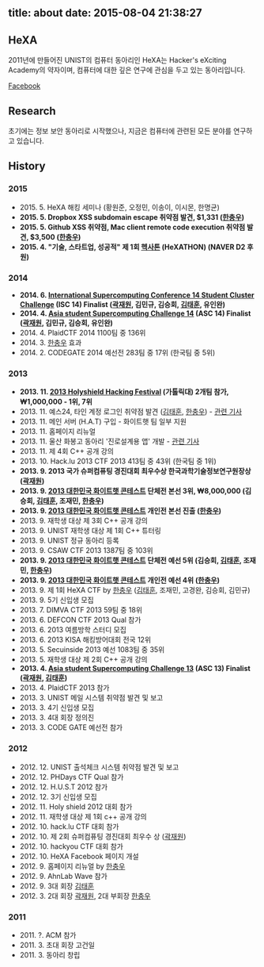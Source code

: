title: about
date: 2015-08-04 21:38:27
---
## HeXA

2011년에 만들어진 UNIST의 컴퓨터 동아리인 HeXA는 Hacker's eXciting Academy의 약자이며, 컴퓨터에 대한 깊은 연구에 관심을 두고 있는 동아리입니다. 

[Facebook](https://www.facebook.com/unist.hexa)


## Research

초기에는 정보 보안 동아리로 시작했으나, 지금은 컴퓨터에 관련된 모든 분야를 연구하고 있습니다.


## History

### 2015

- 2015\. 5\. HeXA 해킹 세미나 (황원준, 오정민, 이송이, 이시몬, 한명균)
- **2015\. 5\. Dropbox XSS subdomain escape 취약점 발견, $1,331 ([한충우][1])**
- **2015\. 5\. Github XSS 취약점, Mac client remote code execution 취약점 발견, $3,500 ([한충우][1])**
- **2015\. 4\. "기술, 스타트업, 성공적" 제 1회 [헥사톤](https://www.facebook.com/HeXATHON) (HeXATHON) (NAVER D2 후원)**

### 2014

- **2014\. 6\. [International Supercomputing Conference 14 Student Cluster Challenge](http://www.isc-events.com/isc14/student-cluster-competition.html) (ISC 14) Finalist ([곽재원][3], 김민규, 김승회, [김태훈][2], 유인완)**
- **2014\. 4\. [Asia student Supercomputing Challenge 14](http://www.asc-events.org/ASC14/index14en.php) (ASC 14) Finalist ([곽재원][3], 김민규, 김승회, 유인완)**
- 2014\. 4\. PlaidCTF 2014 1100팀 중 136위
- 2014\. 3\. [한충우][1] 효과
- 2014\. 2\. CODEGATE 2014 예선전 283팀 중 17위 (한국팀 중 5위)

### 2013

- **2013\. 11\. [2013 Holyshield Hacking Festival](https://www.facebook.com/CATHolyShield/photos/a.438453622859643.95021.270853396286334/634153726622964) (가톨릭대) 2개팀 참가, ₩1,000,000 - 1위, 7위**
- 2013\. 11\. 예스24, 타인 계정 로그인 취약점 발견 ([김태훈][2], [한충우][1]) - [관련 기사](http://dailysecu.com/news_view.php?article_id=5781&pg=&view_url=/index.php&ct=)
- 2013\. 11\. 메인 서버 (H.A.T) 구입 - 화이트햇 팀 일부 지원
- 2013\. 11\. 홈페이지 리뉴얼
- 2013\. 11\. 울산 화봉고 동아리 '진로설계용 앱' 개발 - [관련 기사](http://www.newsis.com/ar_detail/view.html?ar_id=NISX20131106_0012492743&cID=10814&pID=10800)
- 2013\. 11\. 제 4회 C++ 공개 강의
- 2013\. 10\. Hack.lu 2013 CTF 2013 413팀 중 43위 (한국팀 중 1위)
- **2013\. 9\. 2013 국가 슈퍼컴퓨팅 경진대회 최우수상 한국과학기술정보연구원장상 ([곽재원][3])**
- **2013\. 9\. [2013 대한민국 화이트햇 콘테스트](http://www.whitehatcontest.com/) 단체전 본선 3위, ₩8,000,000 (김승회, [김태훈][2], 조재민, [한충우][1])**
- **2013\. 9\. [2013 대한민국 화이트햇 콘테스트](http://www.whitehatcontest.com/) 개인전 본선 진출 ([한충우][1])**
- 2013\. 9\. 재학생 대상 제 3회 C++ 공개 강의
- 2013\. 9\. UNIST 재학생 대상 제 1회 C++ 튜터링
- 2013\. 9\. UNIST 정규 동아리 등록
- 2013\. 9\. CSAW CTF 2013 1387팀 중 103위
- **2013\. 9\. [2013 대한민국 화이트햇 콘테스트](http://www.whitehatcontest.com/) 단체전 예선 5위 (김승회, [김태훈][2], 조재민, [한충우][1])**
- **2013\. 9\. [2013 대한민국 화이트햇 콘테스트](http://www.whitehatcontest.com/) 개인전 예선 4위 ([한충우][1])**
- 2013\. 9\. 제 1회 HeXA CTF by [한충우][1] ([김태훈][2], 조재민, 고경완, 김승회, 김민규)
- 2013\. 9\. 5기 신입생 모집
- 2013\. 7\. DIMVA CTF 2013 59팀 중 18위
- 2013\. 6\. DEFCON CTF 2013 Qual 참가
- 2013\. 6\. 2013 여름방학 스터디 모집
- 2013\. 6\. 2013 KISA 해킹방어대회 전국 12위
- 2013\. 5\. Secuinside 2013 예선 1083팀 중 35위
- 2013\. 5\. 재학생 대상 제 2회 C++ 공개 강의
- **2013\. 4\. [Asia student Supercomputing Challenge 13](http://www.asc-events.org/13en/index13en.php) (ASC 13) Finalist ([곽재원][3], [김태훈][2])**
- 2013\. 4\. PlaidCTF 2013 참가
- 2013\. 3\. UNIST 메일 시스템 취약점 발견 및 보고
- 2013\. 3\. 4기 신입생 모집
- 2013\. 3\. 4대 회장 정의진
- 2013\. 3\. CODE GATE 예선전 참가

### 2012

- 2012\. 12\. UNIST 출석체크 시스템 취약점 발견 및 보고
- 2012\. 12\. PHDays CTF Qual 참가
- 2012\. 12\. H.U.S.T 2012 참가
- 2012\. 12\. 3기 신입생 모집
- 2012\. 11\. Holy shield 2012 대회 참가
- 2012\. 11\. 재학생 대상 제 1회 c++ 공개 강의
- 2012\. 10\. hack.lu CTF 대회 참가
- 2012\. 10\. 제 2회 슈퍼컴퓨팅 경진대회 최우수 상 ([곽재원][3])
- 2012\. 10\. hackyou CTF 대회 참가
- 2012\. 10\. HeXA Facebook 페이지 개설
- 2012\. 9\. 홈페이지 리뉴얼 by [한충우][1]
- 2012\. 9\. AhnLab Wave 참가
- 2012\. 9\. 3대 회장 [김태훈][2]
- 2012\. 3\. 2대 회장 [곽재원][3], 2대 부회장 [한충우][1]

### 2011

- 2011\. ?\. ACM 참가
- 2011\. 3\. 초대 회장 고건일
- 2011\. 3\. 동아리 창립

[1]: http://blog.tunz.kr/category/Profile
[2]: http://carpedm20.github.io/
[3]: https://kr.linkedin.com/pub/jaewon-kwak/93/a40/113
